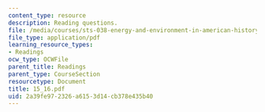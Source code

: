 ```yaml
---
content_type: resource
description: Reading questions.
file: /media/courses/sts-038-energy-and-environment-in-american-history-1705-2005-fall-2006/2a39fe972326a6153d14cb378e435b40_15_16.pdf
file_type: application/pdf
learning_resource_types:
- Readings
ocw_type: OCWFile
parent_title: Readings
parent_type: CourseSection
resourcetype: Document
title: 15_16.pdf
uid: 2a39fe97-2326-a615-3d14-cb378e435b40
---
```

